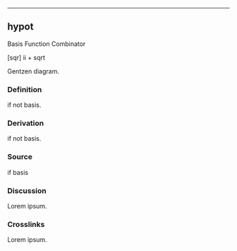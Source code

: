 ------------------------------------------------------------------------

## hypot

Basis Function Combinator

\[sqr\] ii + sqrt

Gentzen diagram.

### Definition

if not basis.

### Derivation

if not basis.

### Source

if basis

### Discussion

Lorem ipsum.

### Crosslinks

Lorem ipsum.
